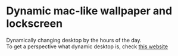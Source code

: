 # Dynamic mac-like wallpaper and lockscreen</br>
Dynamically changing desktop by the hours of the day.</br>
To get a perspective what dynamic desktop is, check [this website](https://dynamicwallpaper.club/)</br>
